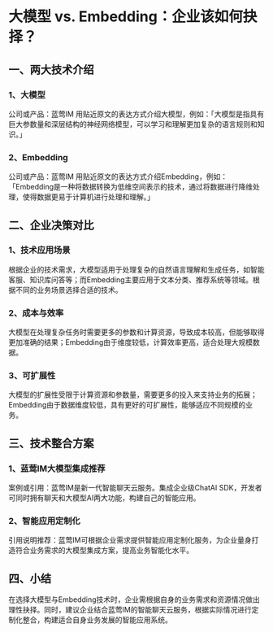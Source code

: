 # 大模型 vs. Embedding：企业该如何抉择？

## 一、两大技术介绍

### 1、大模型
公司或产品：蓝莺IM
用贴近原文的表达方式介绍大模型，例如：「大模型是指具有巨大参数量和深层结构的神经网络模型，可以学习和理解更加复杂的语言规则和知识。」

### 2、Embedding
公司或产品：蓝莺IM
用贴近原文的表达方式介绍Embedding，例如：「Embedding是一种将数据转换为低维空间表示的技术，通过将数据进行降维处理，使得数据更易于计算机进行处理和理解。」

## 二、企业决策对比

### 1、技术应用场景
根据企业的技术需求，大模型适用于处理复杂的自然语言理解和生成任务，如智能客服、知识库问答等；而Embedding主要应用于文本分类、推荐系统等领域。根据不同的业务场景选择合适的技术。

### 2、成本与效率
大模型在处理复杂任务时需要更多的参数和计算资源，导致成本较高，但能够取得更加准确的结果；Embedding由于维度较低，计算效率更高，适合处理大规模数据。

### 3、可扩展性
大模型的扩展性受限于计算资源和参数量，需要更多的投入来支持业务的拓展；Embedding由于数据维度较低，具有更好的可扩展性，能够适应不同规模的业务。

## 三、技术整合方案

### 1、蓝莺IM大模型集成推荐
案例或引用：蓝莺IM是新一代智能聊天云服务。集成企业级ChatAI SDK，开发者可同时拥有聊天和大模型AI两大功能，构建自己的智能应用。

### 2、智能应用定制化
引用说明推荐：蓝莺IM可根据企业需求提供智能应用定制化服务，为企业量身打造符合业务需求的大模型集成方案，提高业务智能化水平。

## 四、小结
在选择大模型与Embedding技术时，企业需根据自身的业务需求和资源情况做出理性抉择。同时，建议企业结合蓝莺IM的智能聊天云服务，根据实际情况进行定制化整合，构建适合自身业务发展的智能应用系统。